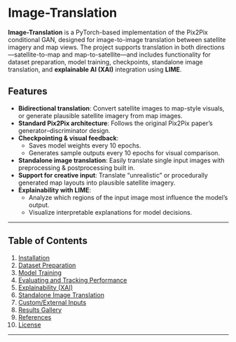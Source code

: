 # Image-Translation

**Image-Translation** is a PyTorch-based implementation of the Pix2Pix conditional GAN, designed for image-to-image translation between satellite imagery and map views. The project supports translation in both directions—satellite-to-map and map-to-satellite—and includes functionality for dataset preparation, model training, checkpoints, standalone image translation, and **explainable AI (XAI)** integration using **LIME**.

## Features

- **Bidirectional translation**: Convert satellite images to map-style visuals, or generate plausible satellite imagery from map images.  
- **Standard Pix2Pix architecture**: Follows the original Pix2Pix paper’s generator–discriminator design.  
- **Checkpointing & visual feedback**:
  - Saves model weights every 10 epochs.
  - Generates sample outputs every 10 epochs for visual comparison.  
- **Standalone image translation**: Easily translate single input images with preprocessing & postprocessing built in.  
- **Support for creative input**: Translate “unrealistic” or procedurally generated map layouts into plausible satellite imagery.  
- **Explainability with LIME**:
  - Analyze which regions of the input image most influence the model’s output.
  - Visualize interpretable explanations for model decisions.

---

## Table of Contents

1. [Installation](#installation)  
2. [Dataset Preparation](#dataset-preparation)  
3. [Model Training](#model-training)  
4. [Evaluating and Tracking Performance](#evaluating-and-tracking-performance)  
5. [Explainability (XAI)](#explainability-xai)  
6. [Standalone Image Translation](#standalone-image-translation)  
7. [Custom/External Inputs](#customexternal-inputs)  
8. [Results Gallery](#results-gallery)  
9. [References](#references)  
10. [License](#license)

---
